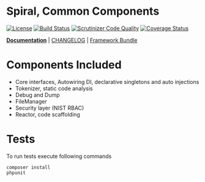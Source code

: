 Spiral, Common Components
================================
[![License](https://poser.pugx.org/spiral/common/license)](https://packagist.org/packages/spiral/common)
[![Build Status](https://travis-ci.org/spiral/common.svg?branch=master)](https://travis-ci.org/spiral/common)
[![Scrutinizer Code Quality](https://scrutinizer-ci.com/g/spiral/common/badges/quality-score.png?b=master)](https://scrutinizer-ci.com/g/spiral/common/?branch=master)
[![Coverage Status](https://coveralls.io/repos/github/spiral/common/badge.svg?branch=master)](https://coveralls.io/github/spiral/common?branch=master)

<b>[Documentation](http://spiral-framework.com/guide)</b> | [CHANGELOG](/CHANGELOG.md) | [Framework Bundle](https://github.com/spiral/spiral)

# Components Included
  - Core interfaces, Autowiring DI, declarative singletons and auto injections
  - Tokenizer, static code analysis
  - Debug and Dump
  - FileManager
  - Security layer (NIST RBAC)
  - Reactor, code scaffolding

# Tests
To run tests execute following commands
```
composer install
phpunit
```

